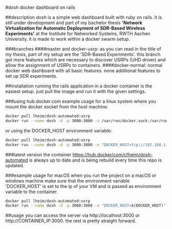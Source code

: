 #dosh
docker dashboard on rails

##description
dosh is a simple web dashboard built with ruby on rails. it is still under development and part of my bachelor thesis **'Network Virtualization for Automatic Deployment of SDR-Based Wireless Experiments'** at the Institute for Networked Systems, RWTH Aachen University.
it is made to work within a docker swarm setup.

###branches
####master and docker-usrp:
as you can read in the title of my thesis, part of my setup are the 'SDR-Based Experiments'. this branch got more features which are necessary to discover USRPs (UHD driver) and allow the assignment of USRPs to containers.
####docker-normal:
normal docker web dashboard with all basic features. none additional features to set up SDR experiments.


##installation
running the rails application in a docker container is the easiest setup. just pull the image and run it with the given settings.

###using hub.docker.com
example usage for a linux system where you mount the docker socket from the host machine:
```bash
docker pull lheim/dosh-automated:usrp
docker run --name dosh -d -p 3000:3000 -v /var/run/docker.sock:/var/run/docker.sock lheim/dosh-automated:usrp
```
or using the DOCKER_HOST environment variable:

```bash
docker pull lheim/dosh-automated:usrp
docker run --name dosh -d -p 3000:3000 -e "DOCKER_HOST=tcp://192.168.1.100:3376" lheim/dosh-automated:usrp
```

###latest version
the container https://hub.docker/com/r/lheim/dosh-automated is always up to date and is being rebuild every time this repo is updated.


###example usage for macOS
when you run the project on a macOS or windows machine make sure that the environment variable 'DOCKER_HOST' is set to the ip of your VM and is passed as environment variable to the container.

```bash
docker pull lheim/dosh-automated:usrp
docker run --name dosh -d -p 3000:3000 -e "DOCKER_HOST=$(DOCKER_HOST)" lheim/dosh-automated:usrp
```

##usage
you can access the server via http://localhost:3000 or http://CONTAINER_IP:3000.
the rest is pretty straight forward.
